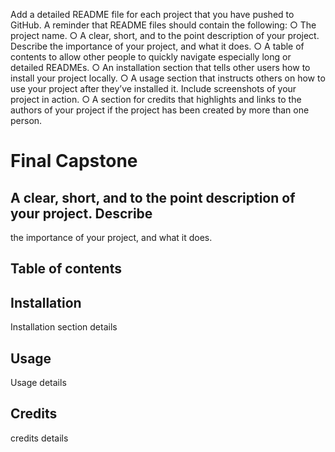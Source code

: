 Add a detailed README file for each project that you have pushed to
GitHub. A reminder that README files should contain the following:
○ The project name.
○ A clear, short, and to the point description of your project. Describe
the importance of your project, and what it does.
○ A table of contents to allow other people to quickly navigate
especially long or detailed READMEs.
○ An installation section that tells other users how to install your project
locally.
○ A usage section that instructs others on how to use your project after
they’ve installed it. Include screenshots of your project in action.
○ A section for credits that highlights and links to the authors of your
project if the project has been created by more than one person.

# Final Capstone
## A clear, short, and to the point description of your project. Describe
the importance of your project, and what it does.
## Table of contents
## Installation
Installation section details
## Usage
Usage details
## Credits
credits details
